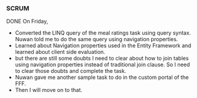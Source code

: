 ### SCRUM
DONE
On Friday,
-  Converted the LINQ query of the meal ratings task using query syntax. Nuwan told me to do the same query using navigation properties. 
- Learned about Navigation properties used in the Entity Framework and learned about client side evaluation.
- but there are still some doubts I need to clear about how to join tables using navigation properties instead of traditional join clause. So I need to clear those doubts and complete the task. 
- Nuwan gave me another sample task to do in the custom portal of the FFF. 
- Then I will move on to that.